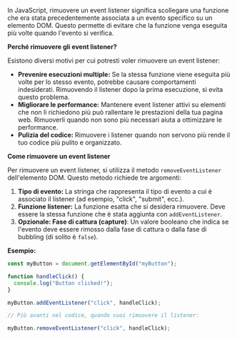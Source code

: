 In JavaScript, rimuovere un event listener significa scollegare una funzione che era stata precedentemente associata a un evento specifico su un elemento DOM. Questo permette di evitare che la funzione venga eseguita più volte quando l'evento si verifica.

**Perché rimuovere gli event listener?**

Esistono diversi motivi per cui potresti voler rimuovere un event listener:

- **Prevenire esecuzioni multiple:** Se la stessa funzione viene eseguita più volte per lo stesso evento, potrebbe causare comportamenti indesiderati. Rimuovendo il listener dopo la prima esecuzione, si evita questo problema.
- **Migliorare le performance:** Mantenere event listener attivi su elementi che non li richiedono più può rallentare le prestazioni della tua pagina web. Rimuoverli quando non sono più necessari aiuta a ottimizzare le performance.
- **Pulizia del codice:** Rimuovere i listener quando non servono più rende il tuo codice più pulito e organizzato.

**Come rimuovere un event listener**

Per rimuovere un event listener, si utilizza il metodo `removeEventListener` dell'elemento DOM. Questo metodo richiede tre argomenti:

1. **Tipo di evento:** La stringa che rappresenta il tipo di evento a cui è associato il listener (ad esempio, "click", "submit", ecc.).
2. **Funzione listener:** La funzione esatta che si desidera rimuovere. Deve essere la stessa funzione che è stata aggiunta con `addEventListener`.
3. **Opzionale: Fase di cattura (capture)**: Un valore booleano che indica se l'evento deve essere rimosso dalla fase di cattura o dalla fase di bubbling (di solito è `false`).

**Esempio:**

```javascript
const myButton = document.getElementById("myButton");

function handleClick() {
  console.log("Button clicked!");
}

myButton.addEventListener("click", handleClick);

// Più avanti nel codice, quando vuoi rimuovere il listener:

myButton.removeEventListener("click", handleClick);
```

